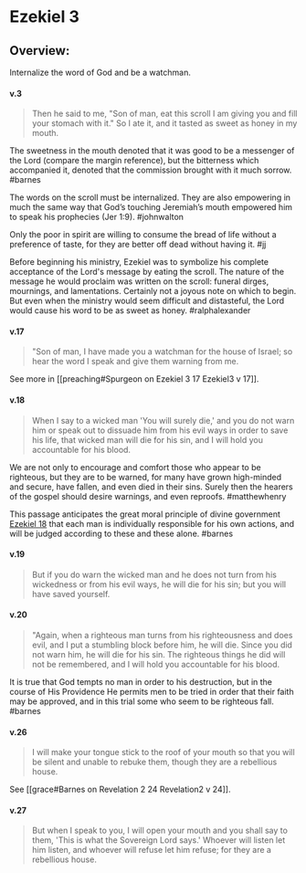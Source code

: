# Ezekiel 3

## Overview:
Internalize the word of God and be a watchman.



#### v.3
>Then he said to me, "Son of man, eat this scroll I am giving you and fill your stomach with it." So I ate it, and it tasted as sweet as honey in my mouth.

The sweetness in the mouth denoted that it was good to be a messenger of the Lord (compare the margin reference), but the bitterness which accompanied it, denoted that the commission brought with it much sorrow.
#barnes 

The words on the scroll must be internalized. They are also empowering in much the same way that God’s touching Jeremiah’s mouth empowered him to speak his prophecies (Jer 1:9).
#johnwalton 

Only the poor in spirit are willing to consume the bread of life without a preference of taste, for they are better off dead without having it.
#jj 

Before beginning his ministry, Ezekiel was to symbolize his complete acceptance of the Lord's message by eating the scroll. The nature of the message he would proclaim was written on the scroll: funeral dirges, mournings, and lamentations. Certainly not a joyous note on which to begin. But even when the ministry would seem difficult and distasteful, the Lord would cause his word to be as sweet as honey.
#ralphalexander 

#### v.17
>"Son of man, I have made you a watchman for the house of Israel; so hear the word I speak and give them warning from me.

See more in [[preaching#Spurgeon on Ezekiel 3 17 Ezekiel3 v 17]].

#### v.18
>When I say to a wicked man 'You will surely die,' and you do not warn him or speak out to dissuade him from his evil ways in order to save his life, that wicked man will die for his sin, and I will hold you accountable for his blood.

We are not only to encourage and comfort those who appear to be righteous, but they are to be warned, for many have grown high-minded and secure, have fallen, and even died in their sins. Surely then the hearers of the gospel should desire warnings, and even reproofs.
#matthewhenry 

This passage anticipates the great moral principle of divine government [Ezekiel 18](http://biblehub.com/ezekiel/18.htm) that each man is individually responsible for his own actions, and will be judged according to these and these alone.
#barnes 

#### v.19
>But if you do warn the wicked man and he does not turn from his wickedness or from his evil ways, he will die for his sin; but you will have saved yourself.

#### v.20
>"Again, when a righteous man turns from his righteousness and does evil, and I put a stumbling block before him, he will die. Since you did not warn him, he will die for his sin. The righteous things he did will not be remembered, and I will hold you accountable for his blood.

It is true that God tempts no man in order to his destruction, but in the course of His Providence He permits men to be tried in order that their faith may be approved, and in this trial some who seem to be righteous fall.
#barnes 

#### v.26
>I will make your tongue stick to the roof of your mouth so that you will be silent and unable to rebuke them, though they are a rebellious house.

See [[grace#Barnes on Revelation 2 24 Revelation2 v 24]].

#### v.27
>But when I speak to you, I will open your mouth and you shall say to them, 'This is what the Sovereign Lord says.' Whoever will listen let him listen, and whoever will refuse let him refuse; for they are a rebellious house.
